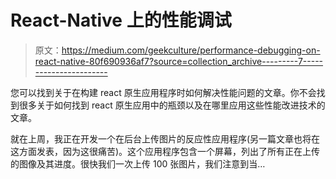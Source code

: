 # React-Native 上的性能调试

> 原文：<https://medium.com/geekculture/performance-debugging-on-react-native-80f690936af7?source=collection_archive---------7----------------------->

您可以找到关于在构建 react 原生应用程序时如何解决性能问题的文章。你不会找到很多关于如何找到 react 原生应用中的瓶颈以及在哪里应用这些性能改进技术的文章。

就在上周，我正在开发一个在后台上传图片的反应性应用程序(另一篇文章也将在这方面发表，因为这很痛苦)。这个应用程序包含一个屏幕，列出了所有正在上传的图像及其进度。很快我们一次上传 100 张图片，我们注意到当…